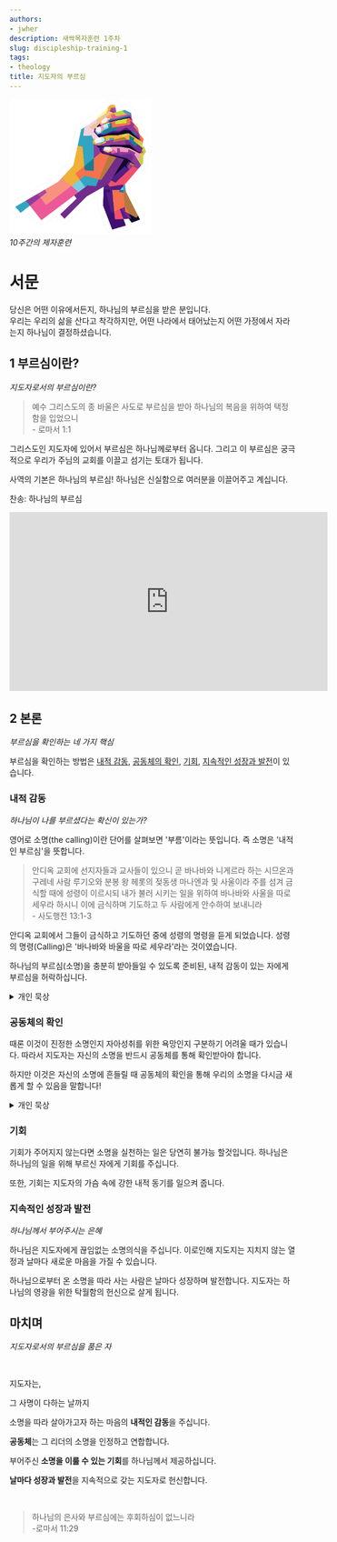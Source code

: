 ```yaml
---
authors:
- jwher
description: 새싹목자훈련 1주차
slug: discipleship-training-1
tags:
- theology
title: 지도자의 부르심
---
```


[![the prayer](prayer.png)](/posts/discipleship-training-1)  
*10주간의 제자훈련*  

# 서문  
당신은 어떤 이유에서든지, 하나님의 부르심을 받은 분입니다.  
우리는 우리의 삶을 산다고 착각하지만, 어떤 나라에서 태어났는지 어떤 가정에서 자라는지 하나님이 결정하셨습니다.  

<!--truncate-->

## 1 부르심이란?
*지도자로서의 부르심이란?*

> 예수 그리스도의 종 바울은
> 사도로 부르심을 받아
> 하나님의 복음을 위하여 택정함을 입었으니  
> \- 로마서 1:1

그리스도인 지도자에 있어서 부르심은 하나님께로부터 옵니다.
그리고 이 부르심은 궁극적으로 우리가 주님의 교회를 이끌고 섬기는 토대가 됩니다.

사역의 기본은 하나님의 부르심!
하나님은 신실함으로 여러분을 이끌어주고 계십니다.

찬송: 하나님의 부르심

<iframe width="560" height="315" src="https://www.youtube-nocookie.com/embed/tdWn2-Tw-5E" title="YouTube video player" frameborder="0" allow="accelerometer; autoplay; clipboard-write; encrypted-media; gyroscope; picture-in-picture; web-share" allowfullscreen></iframe>


## 2 본론
*부르심을 확인하는 네 가지 핵심*

부르심을 확인하는 방법은 [내적 감동](#내적-감동), [공동체의 확인](#공동체의-확인), [기회](#기회), [지속적인 성장과 발전](#지속적인-성장과-발전)이 있습니다.


### 내적 감동
*하나님이 나를 부르셨다는 확신이 있는가?*

영어로 소명(the calling)이란 단어를 살펴보면 '부름'이라는 뜻입니다.
즉 소명은 '내적인 부르심'을 뜻합니다.

> 안디옥 교회에 선지자들과 교사들이 있으니 곧 바나바와 니게르라 하는 시므온과 구레네 사람 루기오와 분봉 왕 헤롯의 젖동생 마나엔과 및 사울이라
> 주를 섬겨 금식할 때에 성령이 이르시되 내가 불러 시키는 일을 위하여 바나바와 사울을 따로 세우라 하시니
> 이에 금식하며 기도하고 두 사람에게 안수하여 보내니라  
> \- 사도행전 13:1-3

안디옥 교회에서 그들이 금식하고 기도하던 중에 성령의 명령을 듣게 되었습니다.
성령의 명령(Calling)은 '바나바와 바울을 따로 세우라'라는 것이였습니다.

하나님의 부르심(소명)을 충분히 받아들일 수 있도록 준비된, 내적 감동이 있는 자에게 부르심을 허락하십니다.

<details>
<summary>개인 묵상</summary>
나는 어떻게 살아야 되나, 짧게 묵상하였는데 주님께서 바나바라는 음성을 주셨습니다.
바나바가 누군지도 몰랐지만, 첫주차 새목강의에 바울의 동역자로 바나바가 나오는 것 아닙니까!
</details>


### 공동체의 확인

때론 이것이 진정한 소명인지 자아성취를 위한 욕망인지 구분하기 어려울 때가 있습니다.
따라서 지도자는 자신의 소명을 반드시 공동체를 통해 확인받아야 합니다.

하지만 이것은 자신의 소명에 흔들릴 때
공동체의 확인을 통해 우리의 소명을 다시금 새롭게 할 수 있음을 말합니다!

<details>
<summary>개인 묵상</summary>
저는 자아 성취욕이 강한 사람입니다.
그래서 처음엔 제자훈련을 받는것이 내 명예와 지식을 위한 것이 아닌가 고민하였습니다.
당연히 주님을 더 가까이 모시고 싶다는 욕심도 있습니다.
쉽게 말하면 '완장질'이라고 할까요?  

매년 한번에서 많아야 두번 있는 제자훈련 명단에 빠졌을때 저는 항상 실망했습니다.
하지만 올해 제자훈련 명단에 또 빠졌을때 낙심이 아닌 주님이 언젠가 꼭 부를거라는 확신을 했고,
정말 기적처럼 마지막 12번째 사람으로 제자훈련을 받게 되었습니다.
</details>


### 기회

기회가 주어지지 않는다면 소명을 실천하는 일은 당연히 불가능 할것입니다.
하나님은 하나님의 일을 위해 부르신 자에게 기회를 주십니다.

또한, 기회는 지도자의 가슴 속에 강한 내적 동기를 일으켜 줍니다.


### 지속적인 성장과 발전
*하나님께서 부어주시는 은혜*

하나님은 지도자에게 끊임없는 소명의식을 주십니다.
이로인해 지도지는 지치지 않는 열정과 날마다 새로운 마음을 가질 수 있습니다.

하나님으로부터 온 소명을 따라 사는 사람은 날마다 성장하며 발전합니다.
지도자는 하나님의 영광을 위한 탁월함의 헌신으로 살게 됩니다.


## 마치며
*지도자로서의 부르심을 품은 자*

<br/>

지도자는,  

그 사명이 다하는 날까지  

소명을 따라 살아가고자 하는 마음의 **내적인 감동**을 주십니다.  

**공동체**는 그 리더의 소명을 인정하고 연합합니다.  

부어주신 **소명을 이룰 수 있는 기회**를 하나님께서 제공하십니다.  

**날마다 성장과 발전**을 지속적으로 갖는 지도자로 헌신합니다.  

<br/>

> 하나님의 은사와 부르심에는 후회하심이 없느니라  
> \-로마서 11:29

<!--
## 부록

다시보는 십자가
\- 라원기 목사님

1. 밑에서 본 십자가
사람의 시선. 형틀에서 죽으심이 미련하고 어리석지 않는가?
=> 부활

2. 위에서 본 십자가 *
주님의 시선. 재판관이신 하나님의 공의와 심판
=> 죄사함을 위해 피흘림의 제사가 필요

3. 매달려서 본 십자가
우리가 서야할 자리에 하나님의 사랑을 대신하였음

4. 옆에서 본 십자가
강도의 시선. 구원받을 수 없는 자에게 구원을, 어떤 공로가 아닌 오직 은혜로 결정된 구원

5. 내 속에서 본 십자가
나의 지, 정, 의를 다 내려놓음
자기 비하, 교만을 모두 박살내는 망치

6. 지고 가면서 본 십자가 *
희생과 섬김을 지고 따라오라. 초기 교회에는 제자와 성도의 구분이 없었음. 모두 제자였고, 걸리면 죽었음.
내가 멘 무거운 돌이, 급류를 이겨낸다!

7. 세상 속의 십자가
말로 전할 수 있는가? 행동으로 전하고 있는가?
-->
